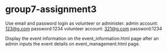 # group7-assignment3
Use email and password login as volunteer or administer.
admin account: 123@g.com   password:1234
volunteer account: 321@g.com   password:1234


Display the event information on the event_information.html page after an admin inputs the event details on event_management.html page.
